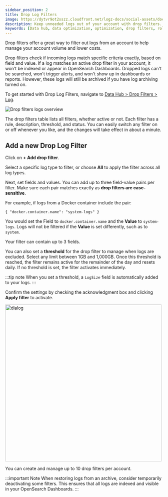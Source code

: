 ```yaml
---
sidebar_position: 2
title: Drop Log Filters
image: https://dytvr9ot2sszz.cloudfront.net/logz-docs/social-assets/docs-social.jpg
description: Keep unneeded logs out of your account with drop filters.
keywords: [Data hub, data optimization, optimization, drop filters, rollups, metrics, recommendations]
---
```



Drop filters offer a great way to filter out logs from an account to help manage your account volume and lower costs.

Drop filters check if incoming logs match specific criteria exactly, based on field and value. If a log matches an active drop filter in your account, it won’t be indexed or appear in OpenSearch Dashboards. Dropped logs can't be searched, won't trigger alerts, and won't show up in dashboards or reports. However, these logs will still be archived if you have log archiving turned on.

To get started with Drop Log Filters, navigate to [Data Hub > Drop Filters > Log](https://app.logz.io/#/dashboard/tools/logs-drop-filters).

![Drop filters logs overview](https://dytvr9ot2sszz.cloudfront.net/logz-docs/drop-filters/drop-filters-main-apr30.png)

The drop filters table lists all filters, whether active or not. Each filter has a rule, description, threshold, and status. You can easily switch any filter on or off whenever you like, and the changes will take effect in about a minute.

## Add a new Drop Log Filter

Click on **+ Add drop filter**.

Select a specific log type to filter, or choose **All** to apply the filter across all log types.

Next, set fields and values. You can add up to three field-value pairs per filter. Make sure each pair matches exactly as **drop filters are case-sensitive**.

For example, if logs from a Docker container include the pair:


`{ "docker.container.name": "system-logs" }`


You would set the Field to `docker.container.name` and the **Value** to `system-logs`. Logs will not be filtered if the **Value** is set differently, such as to `system`.

Your filter can contain up to 3 fields.

You can also set a **threshold** for the drop filter to manage when logs are excluded. Select any limit between 1GB and 1,000GB. Once this threshold is reached, the filter remains active for the remainder of the day and resets daily. If no threshold is set, the filter activates immediately.

:::tip note
When you set a threshold, a `LogSize` field is automatically added to your logs.
:::

Confirm the settings by checking the acknowledgment box and clicking **Apply filter** to activate.

<img src="https://dytvr9ot2sszz.cloudfront.net/logz-docs/drop-filters/drop-filter-dialog-may2.png" alt="dialog" width="500"/>


You can create and manage up to 10 drop filters per account.

:::important Note
When restoring logs from an archive, consider temporarily deactivating some filters. This ensures that all logs are indexed and visible in your OpenSearch Dashboards.
:::